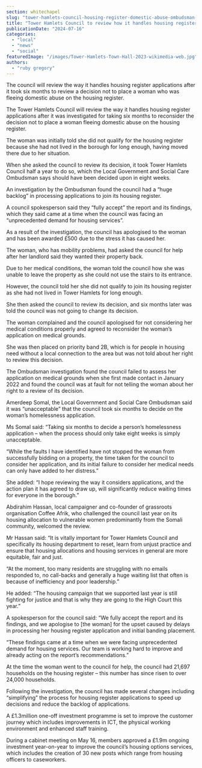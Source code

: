 ```yaml
---
section: whitechapel
slug: "tower-hamlets-council-housing-register-domestic-abuse-ombudsman-investigation"
title: "Tower Hamlets Council to review how it handles housing register applications following Ombudsman investigation"
publicationDate: "2024-07-16"
categories: 
  - "local"
  - "news"
  - "social"
featuredImage: "/images/Tower-Hamlets-Town-Hall-2023-wikimedia-web.jpg"
authors: 
  - "ruby gregory"
---
```


The council will review the way it handles housing register applications after it took six months to review a decision not to place a woman who was fleeing domestic abuse on the housing register.

The Tower Hamlets Council will review the way it handles housing register applications after it was investigated for taking six months to reconsider the decision not to place a woman fleeing domestic abuse on the housing register.

The woman was initially told she did not qualify for the housing register because she had not lived in the borough for long enough, having moved there due to her situation.

When she asked the council to review its decision, it took Tower Hamlets Council half a year to do so, which the Local Government and Social Care Ombudsman says should have been decided upon in eight weeks.

An investigation by the Ombudsman found the council had a “huge backlog” in processing applications to join its housing register.

A council spokesperson said they “fully accept” the report and its findings, which they said came at a time when the council was facing an “unprecedented demand for housing services”.

As a result of the investigation, the council has apologised to the woman and has been awarded £500 due to the stress it has caused her.

The woman, who has mobility problems, had asked the council for help after her landlord said they wanted their property back.

Due to her medical conditions, the woman told the council how she was unable to leave the property as she could not use the stairs to its entrance.

However, the council told her she did not qualify to join its housing register as she had not lived in Tower Hamlets for long enough.

She then asked the council to review its decision, and six months later was told the council was not going to change its decision.

The woman complained and the council apologised for not considering her medical conditions properly and agreed to reconsider the woman’s application on medical grounds.

She was then placed on priority band 2B, which is for people in housing need without a local connection to the area but was not told about her right to review this decision.

The Ombudsman investigation found the council failed to assess her application on medical grounds when she first made contact in January 2022 and found the council was at fault for not telling the woman about her right to a review of its decision.

Amerdeep Somal, the Local Government and Social Care Ombudsman said it was “unacceptable” that the council took six months to decide on the woman’s homelessness application.

Ms Somal said: “Taking six months to decide a person’s homelessness application – when the process should only take eight weeks is simply unacceptable.

“While the faults I have identified have not stopped the woman from successfully bidding on a property, the time taken for the council to consider her application, and its initial failure to consider her medical needs can only have added to her distress.”

She added: “I hope reviewing the way it considers applications, and the action plan it has agreed to draw up, will significantly reduce waiting times for everyone in the borough.”

Abdirahim Hassan, local campaigner and co-founder of grassroots organisation Coffee Afrik, who challenged the council last year on its housing allocation to vulnerable women predominantly from the Somali community, welcomed the review.

Mr Hassan said: “It is vitally important for Tower Hamlets Council and specifically its housing department to reset, learn from unjust practice and ensure that housing allocations and housing services in general are more equitable, fair and just. 

“At the moment, too many residents are struggling with no emails responded to, no call-backs and generally a huge waiting list that often is because of inefficiency and poor leadership.”

He added: “The housing campaign that we supported last year is still fighting for justice and that is why they are going to the High Court this year.”

A spokesperson for the council said: “We fully accept the report and its findings, and we apologise to \[the woman\] for the upset caused by delays in processing her housing register application and initial banding placement.

“These findings came at a time when we were facing unprecedented demand for housing services. Our team is working hard to improve and already acting on the report’s recommendations.”

At the time the woman went to the council for help, the council had 21,697 households on the housing register – this number has since risen to over 24,000 households.

Following the investigation, the council has made several changes including “simplifying” the process for housing register applications to speed up decisions and reduce the backlog of applications.

A £1.3million one-off investment programme is set to improve the customer journey which includes improvements in ICT, the physical working environment and enhanced staff training.

During a cabinet meeting on May 16, members approved a £1.9m ongoing investment year-on-year to improve the council’s housing options services, which includes the creation of 30 new posts which range from housing officers to caseworkers.
